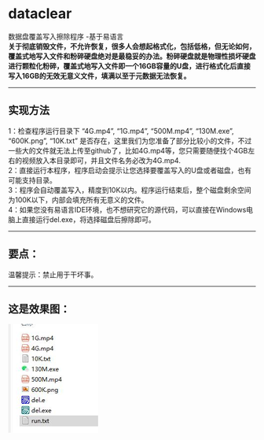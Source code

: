 # dataclear
数据盘覆盖写入擦除程序 -基于易语言  
**关于彻底销毁文件，不允许恢复，很多人会想起格式化，包括低格，但无论如何，覆盖式地写入文件和粉碎硬盘绝对是最稳妥的办法。粉碎硬盘就是物理性损坏硬盘进行颗粒化粉碎，覆盖式地写入文件即一个16GB容量的U盘，进行格式化后直接写入16GB的无效无意义文件，填满以至于元数据无法恢复。**
****
## 实现方法  
1：检查程序运行目录下 “4G.mp4”, “1G.mp4”, “500M.mp4”, “130M.exe”, “600K.png”, “10K.txt” 是否存在，这里我们为您准备了部分比较小的文件，不过一些大的文件就无法上传至github了，比如4G.mp4等，您只需要随便找个4GB左右的视频放入本目录即可，并且文件名务必改为4G.mp4.  
2：直接运行本程序，程序启动会提示让您选择要覆盖写入的U盘或者磁盘，也有可能支持目录。  
3：程序会自动覆盖写入，精度到10K以内。程序运行结束后，整个磁盘剩余空间为100K以下，内部会填充所有无意义的文件。  
4：如果您没有易语言IDE环境，也不想研究它的源代码，可以直接在Windows电脑上直接运行del.exe，将选择磁盘后擦除即可。  
****
## 要点：  
温馨提示：禁止用于干坏事。
****
## 这是效果图：  
![image](readme.png)

